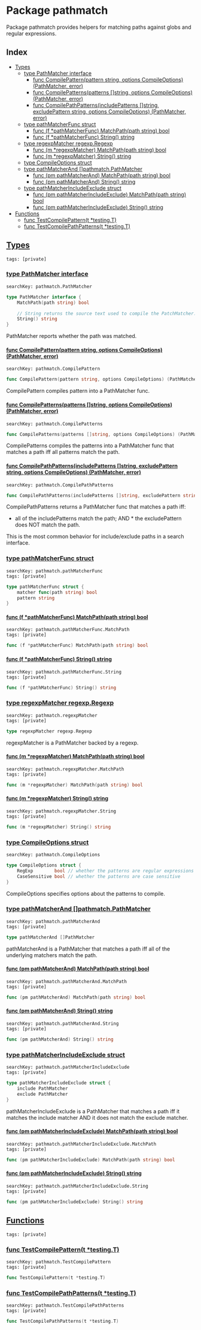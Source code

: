 # Package pathmatch

Package pathmatch provides helpers for matching paths against globs and regular expressions. 

## Index

* [Types](#type)
    * [type PathMatcher interface](#PathMatcher)
        * [func CompilePattern(pattern string, options CompileOptions) (PathMatcher, error)](#CompilePattern)
        * [func CompilePatterns(patterns []string, options CompileOptions) (PathMatcher, error)](#CompilePatterns)
        * [func CompilePathPatterns(includePatterns []string, excludePattern string, options CompileOptions) (PathMatcher, error)](#CompilePathPatterns)
    * [type pathMatcherFunc struct](#pathMatcherFunc)
        * [func (f *pathMatcherFunc) MatchPath(path string) bool](#pathMatcherFunc.MatchPath)
        * [func (f *pathMatcherFunc) String() string](#pathMatcherFunc.String)
    * [type regexpMatcher regexp.Regexp](#regexpMatcher)
        * [func (m *regexpMatcher) MatchPath(path string) bool](#regexpMatcher.MatchPath)
        * [func (m *regexpMatcher) String() string](#regexpMatcher.String)
    * [type CompileOptions struct](#CompileOptions)
    * [type pathMatcherAnd []pathmatch.PathMatcher](#pathMatcherAnd)
        * [func (pm pathMatcherAnd) MatchPath(path string) bool](#pathMatcherAnd.MatchPath)
        * [func (pm pathMatcherAnd) String() string](#pathMatcherAnd.String)
    * [type pathMatcherIncludeExclude struct](#pathMatcherIncludeExclude)
        * [func (pm pathMatcherIncludeExclude) MatchPath(path string) bool](#pathMatcherIncludeExclude.MatchPath)
        * [func (pm pathMatcherIncludeExclude) String() string](#pathMatcherIncludeExclude.String)
* [Functions](#func)
    * [func TestCompilePattern(t *testing.T)](#TestCompilePattern)
    * [func TestCompilePathPatterns(t *testing.T)](#TestCompilePathPatterns)


## <a id="type" href="#type">Types</a>

```
tags: [private]
```

### <a id="PathMatcher" href="#PathMatcher">type PathMatcher interface</a>

```
searchKey: pathmatch.PathMatcher
```

```Go
type PathMatcher interface {
	MatchPath(path string) bool

	// String returns the source text used to compile the PatchMatcher.
	String() string
}
```

PathMatcher reports whether the path was matched. 

#### <a id="CompilePattern" href="#CompilePattern">func CompilePattern(pattern string, options CompileOptions) (PathMatcher, error)</a>

```
searchKey: pathmatch.CompilePattern
```

```Go
func CompilePattern(pattern string, options CompileOptions) (PathMatcher, error)
```

CompilePattern compiles pattern into a PathMatcher func. 

#### <a id="CompilePatterns" href="#CompilePatterns">func CompilePatterns(patterns []string, options CompileOptions) (PathMatcher, error)</a>

```
searchKey: pathmatch.CompilePatterns
```

```Go
func CompilePatterns(patterns []string, options CompileOptions) (PathMatcher, error)
```

CompilePatterns compiles the patterns into a PathMatcher func that matches a path iff all patterns match the path. 

#### <a id="CompilePathPatterns" href="#CompilePathPatterns">func CompilePathPatterns(includePatterns []string, excludePattern string, options CompileOptions) (PathMatcher, error)</a>

```
searchKey: pathmatch.CompilePathPatterns
```

```Go
func CompilePathPatterns(includePatterns []string, excludePattern string, options CompileOptions) (PathMatcher, error)
```

CompilePathPatterns returns a PathMatcher func that matches a path iff: 

* all of the includePatterns match the path; AND * the excludePattern does NOT match the path. 

This is the most common behavior for include/exclude paths in a search interface. 

### <a id="pathMatcherFunc" href="#pathMatcherFunc">type pathMatcherFunc struct</a>

```
searchKey: pathmatch.pathMatcherFunc
tags: [private]
```

```Go
type pathMatcherFunc struct {
	matcher func(path string) bool
	pattern string
}
```

#### <a id="pathMatcherFunc.MatchPath" href="#pathMatcherFunc.MatchPath">func (f *pathMatcherFunc) MatchPath(path string) bool</a>

```
searchKey: pathmatch.pathMatcherFunc.MatchPath
tags: [private]
```

```Go
func (f *pathMatcherFunc) MatchPath(path string) bool
```

#### <a id="pathMatcherFunc.String" href="#pathMatcherFunc.String">func (f *pathMatcherFunc) String() string</a>

```
searchKey: pathmatch.pathMatcherFunc.String
tags: [private]
```

```Go
func (f *pathMatcherFunc) String() string
```

### <a id="regexpMatcher" href="#regexpMatcher">type regexpMatcher regexp.Regexp</a>

```
searchKey: pathmatch.regexpMatcher
tags: [private]
```

```Go
type regexpMatcher regexp.Regexp
```

regexpMatcher is a PathMatcher backed by a regexp. 

#### <a id="regexpMatcher.MatchPath" href="#regexpMatcher.MatchPath">func (m *regexpMatcher) MatchPath(path string) bool</a>

```
searchKey: pathmatch.regexpMatcher.MatchPath
tags: [private]
```

```Go
func (m *regexpMatcher) MatchPath(path string) bool
```

#### <a id="regexpMatcher.String" href="#regexpMatcher.String">func (m *regexpMatcher) String() string</a>

```
searchKey: pathmatch.regexpMatcher.String
tags: [private]
```

```Go
func (m *regexpMatcher) String() string
```

### <a id="CompileOptions" href="#CompileOptions">type CompileOptions struct</a>

```
searchKey: pathmatch.CompileOptions
```

```Go
type CompileOptions struct {
	RegExp        bool // whether the patterns are regular expressions (false means globs)
	CaseSensitive bool // whether the patterns are case sensitive
}
```

CompileOptions specifies options about the patterns to compile. 

### <a id="pathMatcherAnd" href="#pathMatcherAnd">type pathMatcherAnd []pathmatch.PathMatcher</a>

```
searchKey: pathmatch.pathMatcherAnd
tags: [private]
```

```Go
type pathMatcherAnd []PathMatcher
```

pathMatcherAnd is a PathMatcher that matches a path iff all of the underlying matchers match the path. 

#### <a id="pathMatcherAnd.MatchPath" href="#pathMatcherAnd.MatchPath">func (pm pathMatcherAnd) MatchPath(path string) bool</a>

```
searchKey: pathmatch.pathMatcherAnd.MatchPath
tags: [private]
```

```Go
func (pm pathMatcherAnd) MatchPath(path string) bool
```

#### <a id="pathMatcherAnd.String" href="#pathMatcherAnd.String">func (pm pathMatcherAnd) String() string</a>

```
searchKey: pathmatch.pathMatcherAnd.String
tags: [private]
```

```Go
func (pm pathMatcherAnd) String() string
```

### <a id="pathMatcherIncludeExclude" href="#pathMatcherIncludeExclude">type pathMatcherIncludeExclude struct</a>

```
searchKey: pathmatch.pathMatcherIncludeExclude
tags: [private]
```

```Go
type pathMatcherIncludeExclude struct {
	include PathMatcher
	exclude PathMatcher
}
```

pathMatcherIncludeExclude is a PathMatcher that matches a path iff it matches the include matcher AND it does not match the exclude matcher. 

#### <a id="pathMatcherIncludeExclude.MatchPath" href="#pathMatcherIncludeExclude.MatchPath">func (pm pathMatcherIncludeExclude) MatchPath(path string) bool</a>

```
searchKey: pathmatch.pathMatcherIncludeExclude.MatchPath
tags: [private]
```

```Go
func (pm pathMatcherIncludeExclude) MatchPath(path string) bool
```

#### <a id="pathMatcherIncludeExclude.String" href="#pathMatcherIncludeExclude.String">func (pm pathMatcherIncludeExclude) String() string</a>

```
searchKey: pathmatch.pathMatcherIncludeExclude.String
tags: [private]
```

```Go
func (pm pathMatcherIncludeExclude) String() string
```

## <a id="func" href="#func">Functions</a>

```
tags: [private]
```

### <a id="TestCompilePattern" href="#TestCompilePattern">func TestCompilePattern(t *testing.T)</a>

```
searchKey: pathmatch.TestCompilePattern
tags: [private]
```

```Go
func TestCompilePattern(t *testing.T)
```

### <a id="TestCompilePathPatterns" href="#TestCompilePathPatterns">func TestCompilePathPatterns(t *testing.T)</a>

```
searchKey: pathmatch.TestCompilePathPatterns
tags: [private]
```

```Go
func TestCompilePathPatterns(t *testing.T)
```

